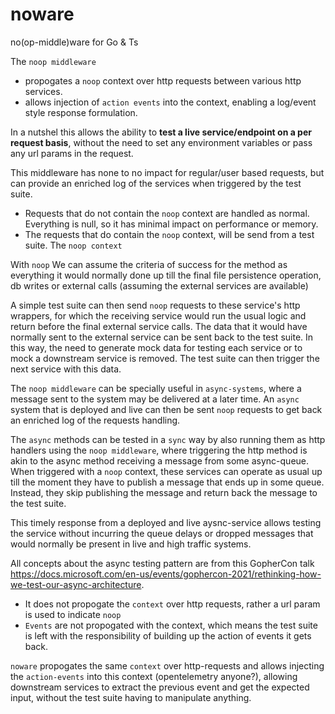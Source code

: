 # noware
no(op-middle)ware for Go &amp; Ts

The `noop middleware` 
- propogates a `noop` context over http requests between various http services. 
- allows injection of `action events` into the context, enabling a log/event style response formulation.

In a nutshel this allows the ability to **test a live service/endpoint on a per request basis**, without the need to set any environment variables
or pass any url params in the request.

This middleware has none to no impact for regular/user based requests, but can provide an enriched log of the services when triggered by the test suite.

- Requests that do not contain the `noop` context are handled as normal. Everything is null, so it has minimal impact on performance or memory.
- The requests that do contain the `noop` context, will be send from a test suite. The `noop context` 

With `noop` We can assume the criteria of success for the method as everything it would normally done up till the final file persistence operation, db writes or external calls (assuming the external services are available)

A simple test suite can then send `noop` requests to these service's http wrappers, for which the receiving service would run the usual logic and return before the final external service calls.
The data that it would have normally sent to the external service can be sent back to the test suite. In this way, the need to generate mock data for testing each service or to mock a downstream service 
is removed. The test suite can then trigger the next service with this data.

The `noop middleware` can be specially useful in `async-systems`, where a message sent to the system may be delivered at a later time.
An `async` system that is deployed and live can then be sent `noop` requests to get back an enriched log of the requests handling.

The `async` methods can be tested in a `sync` way by also running them as http handlers using the `noop middleware`, 
where triggering the http method is akin to the async method receiving a message from some async-queue. 
When triggered with a `noop` context, these services can operate as usual up till the moment they have to publish a message that ends up in some queue. 
Instead, they skip publishing the message and return back the message to the test suite.

This timely response from a deployed and live aysnc-service allows testing the service without incurring the queue delays or dropped messages 
that would normally be present in live and high traffic systems. 

All concepts about the async testing pattern are from this GopherCon talk https://docs.microsoft.com/en-us/events/gophercon-2021/rethinking-how-we-test-our-async-architecture. 
- It does not propogate the `context` over http requests, rather a url param is used to indicate `noop`
- `Events` are not propogated with the context, which means the test suite is left with the responsibility of building up the action of events it gets back.

`noware` propogates the same `context` over http-requests and allows injecting the `action-events` into this context (opentelemetry anyone?), allowing downstream services to extract the previous
event and get the expected input, without the test suite having to manipulate anything.
